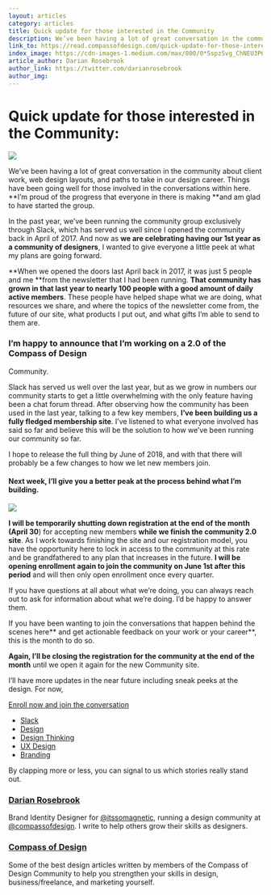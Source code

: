 ```yaml
---
layout: articles
category: articles
title: Quick update for those interested in the Community
description: We’ve been having a lot of great conversation in the community about client work, web design layouts, and paths to take in our design career. Things have been going well for those involved in the conversations within here. I’m proud of the progress that everyone in there is making and am glad to have started the group.
link_to: https://read.compassofdesign.com/quick-update-for-those-interested-in-the-community-3a395f3743e
index_image: https://cdn-images-1.medium.com/max/800/0*SspzSvg_ChNEU3P6.jpg
article_author: Darian Rosebrook
author_link: https://twitter.com/darianrosebrook
author_img:
---
```

# Quick update for those interested in the Community:

![](https://cdn-images-1.medium.com/max/800/0*SspzSvg_ChNEU3P6.jpg)

We’ve been having a lot of great conversation in the community about client
work, web design layouts, and paths to take in our design career. Things have
been going well for those involved in the conversations within here. **I’m proud
of the progress that everyone in there is making **and am glad to have started
the group.

In the past year, we’ve been running the community group exclusively through
Slack, which has served us well since I opened the community back in April of
2017. And now as **we are celebrating having our 1st year as a community of
designers**, I wanted to give everyone a little peek at what my plans are going
forward.

**When we opened the doors last April back in 2017, it was just 5 people and me
**from the newsletter that I had been running. **That community has grown in
that last year to nearly 100 people with a good amount of daily active
members**. These people have helped shape what we are doing, what resources we
share, and where the topics of the newsletter come from, the future of our site,
what products I put out, and what gifts I’m able to send to them are.

### I’m happy to announce that I’m working on a 2.0 of the Compass of Design
Community.

Slack has served us well over the last year, but as we grow in numbers our
community starts to get a little overwhelming with the only feature having been
a chat forum thread. After observing how the community has been used in the last
year, talking to a few key members, **I’ve been building us a fully fledged
membership site**. I’ve listened to what everyone involved has said so far and
believe this will be the solution to how we’ve been running our community so
far.

I hope to release the full thing by June of 2018, and with that there will
probably be a few changes to how we let new members join.

#### Next week, I’ll give you a better peak at the process behind what I’m building.

![](https://cdn-images-1.medium.com/max/800/1*2xgkM-8WTdyB_zk_UjVjIg.gif)

**I will be temporarily shutting down registration at the end of the month
(April 30**) for accepting new members **while we finish the community 2.0
site**. As I work towards finishing the site and our registration model, you
have the opportunity here to lock in access to the community at this rate and be
grandfathered to any plan that increases in the future. **I will be opening
enrollment again to join the community on June 1st after this period** and will
then only open enrollment once every quarter.

If you have questions at all about what we’re doing, you can always reach out to
ask for information about what we’re doing. I’d be happy to answer them.

If you have been wanting to join the conversations that happen behind the scenes
here** and get actionable feedback on your work or your career**, this is the
month to do so.

**Again, I’ll be closing the registration for the community at the end of the
month** until we open it again for the new Community site.

I’ll have more updates in the near future including sneak peeks at the design.
For now,

[Enroll now and join the
conversation](https://el2.convertkit-mail2.com/c/preview/x6cph3/aHR0cHM6Ly9idXkuY29tcGFzc29mZGVzaWduLmNvbS9jb21wYXNzLW9mLWRlc2lnbi1tZW1iZXJzaGlwLzExL2J1eQ==)

* [Slack](https://read.compassofdesign.com/tagged/slack?source=post)
* [Design](https://read.compassofdesign.com/tagged/design?source=post)
* [Design
Thinking](https://read.compassofdesign.com/tagged/design-thinking?source=post)
* [UX Design](https://read.compassofdesign.com/tagged/ux-design?source=post)
* [Branding](https://read.compassofdesign.com/tagged/branding?source=post)

By clapping more or less, you can signal to us which stories really stand out.

### [Darian Rosebrook](https://read.compassofdesign.com/@darianrosebrook)

Brand Identity Designer for [@itssomagnetic](http://twitter.com/itssomagnetic),
running a design community at
[@compassofdesign](http://twitter.com/compassofdesign). I write to help others
grow their skills as designers.

### [Compass of Design](https://read.compassofdesign.com/?source=footer_card)

Some of the best design articles written by members of the Compass of Design
Community to help you strengthen your skills in design, business/freelance, and
marketing yourself.
